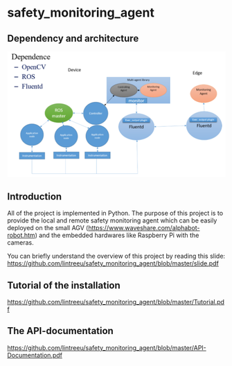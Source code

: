 # safety_monitoring_agent
## Dependency and architecture

![](architecture.png)

## Introduction
All of the project is implemented in Python.
The purpose of this project is to provide the local and remote safety monitoring agent which can be easily deployed on the small AGV (https://www.waveshare.com/alphabot-robot.htm) and the embedded hardwares like Raspberry Pi with the cameras.

You can briefly understand the overview of this project by reading this slide:
https://github.com/lintreeu/safety_monitoring_agent/blob/master/slide.pdf

## Tutorial of the installation
https://github.com/lintreeu/safety_monitoring_agent/blob/master/Tutorial.pdf

## The API-documentation
https://github.com/lintreeu/safety_monitoring_agent/blob/master/API-Documentation.pdf

